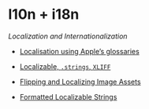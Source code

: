 # l10n + i18n

*Localization and Internationalization*

- [Localisation using Apple’s glossaries](https://douglashill.co/localisation-using-apples-glossaries/)

- [Localizable, `.strings`, `XLIFF`](https://martiancraft.com/blog/2018/11/where-is-localizable-string/)

- [Flipping and Localizing Image Assets](https://useyourloaf.com/blog/flipping-and-localizing-image-assets/)

- [Formatted Localizable Strings](https://kean.blog/post/formatted-strings)
